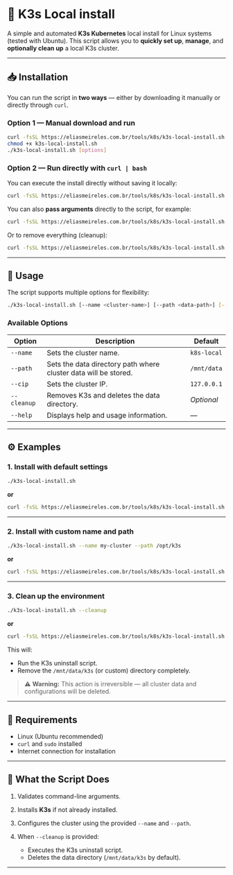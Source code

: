 # 🧩 K3s Local install

A simple and automated **K3s Kubernetes** local install for Linux systems (tested with Ubuntu).
This script allows you to **quickly set up**, **manage**, and **optionally clean up** a local K3s cluster.

---

## 📥 Installation

You can run the script in **two ways** — either by downloading it manually or directly through `curl`.

### **Option 1 — Manual download and run**

```bash
curl -fsSL https://eliasmeireles.com.br/tools/k8s/k3s-local-install.sh -o k3s-local-install.sh
chmod +x k3s-local-install.sh
./k3s-local-install.sh [options]
```

### **Option 2 — Run directly with `curl | bash`**

You can execute the install directly without saving it locally:

```bash
curl -fsSL https://eliasmeireles.com.br/tools/k8s/k3s-local-install.sh | bash
```

You can also **pass arguments** directly to the script, for example:

```bash
curl -fsSL https://eliasmeireles.com.br/tools/k8s/k3s-local-install.sh | bash -s -- --name my-cluster --path /opt/k3s --cip 192.168.1.100
```

Or to remove everything (cleanup):

```bash
curl -fsSL https://eliasmeireles.com.br/tools/k8s/k3s-local-install.sh | bash -s -- --cleanup
```

---

## 🚀 Usage

The script supports multiple options for flexibility:

```bash
./k3s-local-install.sh [--name <cluster-name>] [--path <data-path>] [--cleanup] [--help]
```

### Available Options

| Option      | Description                                                     | Default     |
| ----------- | --------------------------------------------------------------- | ----------- |
| `--name`    | Sets the cluster name.                                          | `k8s-local` |
| `--path`    | Sets the data directory path where cluster data will be stored. | `/mnt/data` |
| `--cip`     | Sets the cluster IP.                                            | `127.0.0.1` |
| `--cleanup` | Removes K3s and deletes the data directory.                     | *Optional*  |
| `--help`    | Displays help and usage information.                            | —           |

---

## ⚙️ Examples

### 1. Install with default settings

```bash
./k3s-local-install.sh
```

**or**

```bash
curl -fsSL https://eliasmeireles.com.br/tools/k8s/k3s-local-install.sh | bash
```

---

### 2. Install with custom name and path

```bash
./k3s-local-install.sh --name my-cluster --path /opt/k3s
```

**or**

```bash
curl -fsSL https://eliasmeireles.com.br/tools/k8s/k3s-local-install.sh | bash -s -- --name my-cluster --path /opt/k3s
```

---

### 3. Clean up the environment

```bash
./k3s-local-install.sh --cleanup
```

**or**

```bash
curl -fsSL https://eliasmeireles.com.br/tools/k8s/k3s-local-install.sh | bash -s -- --cleanup
```

This will:

* Run the K3s uninstall script.
* Remove the `/mnt/data/k3s` (or custom) directory completely.

> ⚠️ **Warning:** This action is irreversible — all cluster data and configurations will be deleted.

---

## 🧩 Requirements

* Linux (Ubuntu recommended)
* `curl` and `sudo` installed
* Internet connection for installation

---

## 🧰 What the Script Does

1. Validates command-line arguments.
2. Installs **K3s** if not already installed.
3. Configures the cluster using the provided `--name` and `--path`.
4. When `--cleanup` is provided:

   * Executes the K3s uninstall script.
   * Deletes the data directory (`/mnt/data/k3s` by default).
---